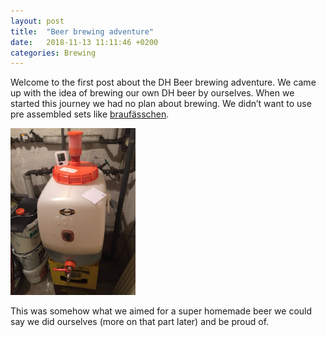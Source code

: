 ```yaml
---
layout: post
title:  "Beer brewing adventure"
date:   2018-11-13 11:11:46 +0200
categories: Brewing
---
```



Welcome to the first post about the DH Beer brewing adventure. We came up with the idea of brewing our own DH beer by ourselves. When we started this journey we had no plan about brewing. We didn’t want to use pre assembled sets like <a href="https://www.braufaesschen.com">braufässchen</a>.

<img src="/images/brewing/beerInBasement.jpg " alt="Beer in the basement" width="200"/> 

This was somehow what we aimed for a super homemade beer we could say we did ourselves (more on that part later) and be proud of.

